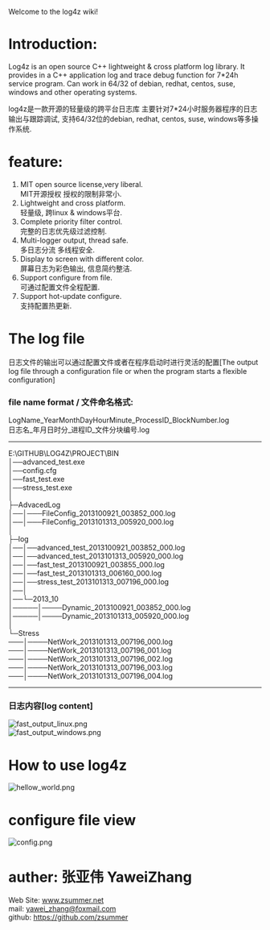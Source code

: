 Welcome to the log4z wiki!  
# Introduction:    

Log4z is an open source C++ lightweight & cross platform log library. It provides in a C++ application log and trace debug function for 7*24h service program. Can work in 64/32 of debian, redhat, centos, suse, windows and other operating systems.   

log4z是一款开源的轻量级的跨平台日志库 主要针对7*24小时服务器程序的日志输出与跟踪调试, 支持64/32位的debian, redhat, centos, suse, windows等多操作系统.  
  


# feature:
    
1. MIT open source license,very liberal.  
   MIT开源授权 授权的限制非常小. 
2. Lightweight and cross platform.  
   轻量级, 跨linux & windows平台. 
3. Complete priority filter control.  
   完整的日志优先级过滤控制.
4. Multi-logger output,  thread safe.  
   多日志分流 多线程安全.  
5. Display to screen with different color.  
   屏幕日志为彩色输出, 信息简约整洁.  
6. Support configure from file.  
   可通过配置文件全程配置.  
7. Support hot-update configure.  
   支持配置热更新.  

# The  log file  
日志文件的输出可以通过配置文件或者在程序启动时进行灵活的配置[The output log file through a configuration file or when the program starts a flexible configuration]  
### file name format / 文件命名格式:  
LogName_YearMonthDayHourMinute_ProcessID_BlockNumber.log    
日志名_年月日时分_进程ID_文件分块编号.log  
  
***   
E:\GITHUB\LOG4Z\PROJECT\BIN  
│──advanced_test.exe  
│──config.cfg  
│──fast_test.exe  
│──stress_test.exe  
│  
├─AdvacedLog  
│──│───FileConfig_2013100921_003852_000.log  
│──│───FileConfig_2013101313_005920_000.log  
│  
├─log  
│──│──advanced_test_2013100921_003852_000.log  
│──│──advanced_test_2013101313_005920_000.log    
│──│──fast_test_2013100921_003855_000.log  
│──│──fast_test_2013101313_006160_000.log  
│──│──stress_test_2013101313_007196_000.log  
│──│  
│──└─2013_10  
│─────│────Dynamic_2013100921_003852_000.log  
│─────│────Dynamic_2013101313_005920_000.log  
│  
└─Stress  
───│────NetWork_2013101313_007196_000.log  
───│────NetWork_2013101313_007196_001.log  
───│────NetWork_2013101313_007196_002.log  
───│────NetWork_2013101313_007196_003.log  
───│────NetWork_2013101313_007196_004.log  
***  
### 日志内容[log content]  
![fast_output_linux.png](https://raw.github.com/zsummer/wiki-pic/master/log4z/fast_output_linux.png)  
![fast_output_windows.png](https://raw.github.com/zsummer/wiki-pic/master/log4z/fast_output_windows.png)  

# How to use log4z  
![hellow_world.png](https://raw.github.com/zsummer/wiki-pic/master/log4z/hellow_world.png)  

# configure file view  
![config.png](https://raw.github.com/zsummer/wiki-pic/master/log4z/config.png)  


# auther: 张亚伟 YaweiZhang  
Web Site: www.zsummer.net  
mail: yawei_zhang@foxmail.com  
github: https://github.com/zsummer  
